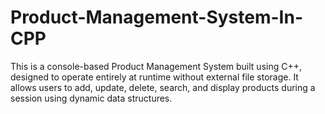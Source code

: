 # Product-Management-System-In-CPP
This is a console-based Product Management System built using C++, designed to operate entirely at runtime without external file storage. It allows users to add, update, delete, search, and display products during a session using dynamic data structures.
